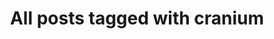 ---
layout: tag
title: "All posts tagged with cranium"
permalink: /weblog/tags/cranium/
taxonomy: cranium
---